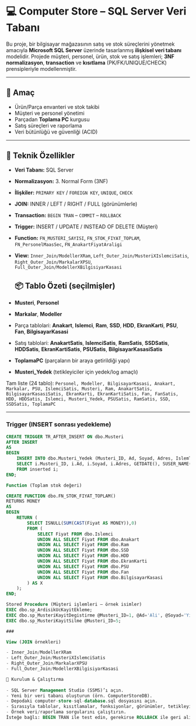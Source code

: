# 💻 Computer Store – SQL Server Veri Tabanı

Bu proje, bir bilgisayar mağazasının satış ve stok süreçlerini yönetmek amacıyla **Microsoft SQL Server** üzerinde tasarlanmış **ilişkisel veri tabanı** modelidir. Projede müşteri, personel, ürün, stok ve satış işlemleri; **3NF normalizasyon**, **transaction** ve **kısıtlama** (PK/FK/UNIQUE/CHECK) prensipleriyle modellenmiştir.

---

## 🎯 Amaç
- Ürün/Parça envanteri ve stok takibi  
- Müşteri ve personel yönetimi  
- Parçadan **Toplama PC** kurgusu  
- Satış süreçleri ve raporlama  
- Veri bütünlüğü ve güvenliği (ACID)

---

## 🧱 Teknik Özellikler
- **Veri Tabanı:** SQL Server  
- **Normalizasyon:** 3. Normal Form (3NF)  
- **İlişkiler:** `PRIMARY KEY` / `FOREIGN KEY`, `UNIQUE`, `CHECK`  
- **JOIN:** INNER / LEFT / RIGHT / FULL (görünümlerle)  
- **Transaction:** `BEGIN TRAN` – `COMMIT` – `ROLLBACK`  
- **Trigger:** INSERT / UPDATE / INSTEAD OF DELETE (Müşteri)  
- **Function:** `FN_MUSTERI_SAYISI`, `FN_STOK_FIYAT_TOPLAM`, `FN_PersonelMaasSec`, `FN_AnakartFiyatAraligi`  
- **View:** `Inner_Join/ModellerXRam`, `Left_Outer_Join/MusteriXIslemciSatis`, `Right_Outer_Join/MarkalarXPSU`, `Full_Outer_Join/ModellerXBilgisiyarKasasi`

  ## 📦 Tablo Özeti (seçilmişler)
- **Musteri**, **Personel**  
- **Markalar**, **Modeller**  
- Parça tablolari: **Anakart**, **Islemci**, **Ram**, **SSD**, **HDD**, **EkranKarti**, **PSU**, **Fan**, **BilgisayarKasasi**  
- Satış tablolari: **AnakartSatis**, **IslemciSatis**, **RamSatis**, **SSDSatis**, **HDDSatis**, **EkranKartiSatis**, **PSUSatis**, **BilgisayarKasasiSatis**  
- **ToplamaPC** (parçaların bir araya getirildiği yapı)  
- **Musteri_Yedek** (tetikleyiciler için yedek/log amaçlı)

Tam liste (24 tablo): `Personel, Modeller, BilgisayarKasasi, Anakart, Markalar, PSU, IslemciSatis, Musteri, Ram, AnakartSatis, BilgisayarKasasiSatis, EkranKarti, EkranKartiSatis, Fan, FanSatis, HDD, HDDSatis, Islemci, Musteri_Yedek, PSUSatis, RamSatis, SSD, SSDSatis, ToplamaPC`

---

### Trigger (INSERT sonrası yedekleme)
```sql
CREATE TRIGGER TR_AFTER_INSERT ON dbo.Musteri
AFTER INSERT
AS
BEGIN
    INSERT INTO dbo.Musteri_Yedek (Musteri_ID, Ad, Soyad, Adres, IslemTarihi, IslemKullanici, SilindiMi)
    SELECT i.Musteri_ID, i.Ad, i.Soyad, i.Adres, GETDATE(), SUSER_NAME(), 0
    FROM inserted i;
END;

Function (Toplam stok değeri)

CREATE FUNCTION dbo.FN_STOK_FIYAT_TOPLAM()
RETURNS MONEY
AS
BEGIN
    RETURN (
        SELECT ISNULL(SUM(CAST(Fiyat AS MONEY)),0)
        FROM (
            SELECT Fiyat FROM dbo.Islemci
            UNION ALL SELECT Fiyat FROM dbo.Anakart
            UNION ALL SELECT Fiyat FROM dbo.Ram
            UNION ALL SELECT Fiyat FROM dbo.SSD
            UNION ALL SELECT Fiyat FROM dbo.HDD
            UNION ALL SELECT Fiyat FROM dbo.EkranKarti
            UNION ALL SELECT Fiyat FROM dbo.PSU
            UNION ALL SELECT Fiyat FROM dbo.Fan
            UNION ALL SELECT Fiyat FROM dbo.BilgisayarKasasi
        ) AS X
    );
END;

Stored Procedure (Müşteri işlemleri – örnek isimler)
EXEC dbo.sp_ArdisikUcKayitEkleme;
EXEC dbo.sp_MusteriKayitDegistirme @Musteri_ID=1, @Ad='Ali', @Soyad='Yılmaz';
EXEC dbo.sp_MusteriKayitSilme @Musteri_ID=5;

###

View (JOIN örnekleri)

- Inner_Join/ModellerXRam
- Left_Outer_Join/MusteriXIslemciSatis
- Right_Outer_Join/MarkalarXPSU
- Full_Outer_Join/ModellerXBilgisiyarKasasi

🚀 Kurulum & Çalıştırma
  
- SQL Server Management Studio (SSMS)’ı açın.
- Yeni bir veri tabanı oluşturun (örn. ComputerStoreDB).
- Depodaki computer-store-sql-database.sql dosyasını açın.
- Sırasıyla tablolar, kısıtlamalar, fonksiyonlar, görünümler, tetikleyiciler ve prosedürleri oluşturan scriptleri çalıştırın.
- Örnek veri/raporlama sorgularını çalıştırın.
İsteğe bağlı: BEGIN TRAN ile test edin, gerekirse ROLLBACK ile geri alın.








